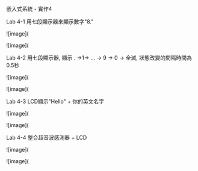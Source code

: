嵌入式系統 - 實作4

Lab 4-1 用七段顯示器來顯示數字"8."

![image](

![image](



Lab 4-2  用七段顯示器, 顯示 . →1→ ... → 9 → 0 → 全滅, 狀態改變的間隔時間為0.5秒

![image](

![image](



Lab 4-3 LCD顯示"Hello" + 你的英文名字

![image](

![image](



Lab 4-4 整合超音波感測器 + LCD

![image](

![image](
